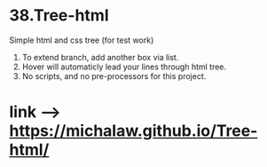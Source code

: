 # 38.Tree-html
Simple html and css tree (for test work)

1. To extend branch, add another box via list.
2. Hover will automaticly lead your lines through html tree.
3. No scripts, and no pre-processors for this project. 

# link --> https://michalaw.github.io/Tree-html/


